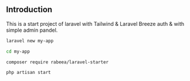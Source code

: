 ## Introduction

This is a start project of laravel with Tailwind & Laravel Breeze auth & with simple admin pandel.

```bash
laravel new my-app

cd my-app

composer require rabeea/laravel-starter

php artisan start
```
